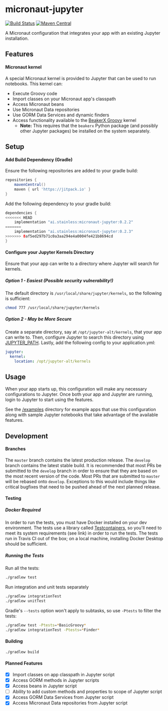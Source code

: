 micronaut-jupyter
===

[![Build Status](https://travis-ci.org/stainlessai/micronaut-jupyter.svg?branch=master)](https://travis-ci.org/stainlessai/micronaut-jupyter)
[![Maven Central](https://maven-badges.herokuapp.com/maven-central/ai.stainless/micronaut-jupyter/badge.svg)](https://maven-badges.herokuapp.com/maven-central/ai.stainless/micronaut-jupyter)

A Micronaut configuration that integrates your app with an existing Jupyter
installation.

## Features

#### Micronaut kernel
A special Micronaut kernel is provided to Jupyter that can be used to run
notebooks. This kernel can:
- Execute Groovy code
- Import classes on your Micronaut app's classpath 
- Access Micronaut beans
- Use Micronaut Data repositories
- Use GORM Data Services and dynamic finders
- Access functionality available to the
[BeakerX Groovy](https://nbviewer.jupyter.org/github/twosigma/beakerx/blob/master/StartHere.ipynb)
kernel
  - **Note:** This requires that the `beakerx` Python package (and possibly
    other Jupyter packages) be installed on the system separately.

## Setup

#### Add Build Dependency (Gradle)
Ensure the following repositories are added to your gradle build:
```Groovy
repositories {
    mavenCentral()
    maven { url 'https://jitpack.io' }
}
```
Add the following dependency to your gradle build:
```Groovy
dependencies {
<<<<<<< HEAD
    implementation "ai.stainless:micronaut-jupyter:0.2.2"
=======
    implementation "ai.stainless:micronaut-jupyter:0.2.3"
>>>>>>> 8af5ed297b71c0a3aa294e4a0004fe421b8694cd
}
```

#### Configure your Jupyter Kernels Directory
Ensure that your app can write to a directory where Jupyter will search for
kernels.

##### Option 1 - Easiest (**Possible security vulnerability!**)
The default directory is `/usr/local/share/jupyter/kernels`, so the following
is sufficient:
```bash
chmod 777 /usr/local/share/jupyter/kernels
``` 

##### Option 2 - May be More Secure 
Create a separate directory, say at `/opt/jupyter-alt/kernels`, that your app
can write to. Then, configure Jupyter to search this directory using
[JUPYTER_PATH](https://jupyter.readthedocs.io/en/latest/projects/jupyter-directories.html#envvar-JUPYTER_PATH).
Lastly, add the following config to your application.yml:
```yml
jupyter:
  kernel:
    location: /opt/jupyter-alt/kernels
```

## Usage
When your app starts up, this configuration will make any necessary
configurations to Jupyter. Once both your app and Jupyter are running, login to
Jupyter to start using the features. 

See the [/examples](examples/) directory for example apps that use this
configuration along with sample Jupyter notebooks that take advantage of the
available features.

## Development

#### Branches
The `master` branch contains the latest production release. The `develop` branch contains
the latest stable build. It is recommended that most PRs be submitted
to the `develop` branch in order to ensure that they are based on the most
recent version of the code. Most PRs that are submitted to `master` will be
rebased onto `develop`. Exceptions to this would include things like critical
bugfixes that need to be pushed ahead of the next planned release.

#### Testing

##### Docker Required
In order to run the tests, you must have Docker installed on your dev
environment. The tests use a library called
[Testcontainers](https://www.testcontainers.org/supported_docker_environment/),
so you'll need to meet its system requirements (see link) in order to run the
tests. The tests run in Travis CI out of the box; on a local machine,
installing Docker Desktop should be sufficient.

##### Running the Tests
Run all the tests:
```bash
./gradlew test
```

Run integration and unit tests separately
```bash
./gradlew integrationTest
./gradlew unitTest
```

Gradle's `--tests` option won't apply to subtasks, so use `-Ptests` to filter
the tests:
```bash
./gradlew test -Ptests=*BasicGroovy*
./gradlew integrationTest -Ptests=*Finder*
```

#### Building
```bash
./gradlew build
```

#### Planned Features
- [x] Import classes on app classpath in Jupyter script
- [x] Access GORM methods in Jupyter scripts
- [x] Access beans in Jupyter script
- [ ] Ability to add custom methods and properties to scope of Jupyter script
- [x] Access GORM Data Services from Jupyter script
- [x] Access Micronaut Data repositories from Jupyter script
